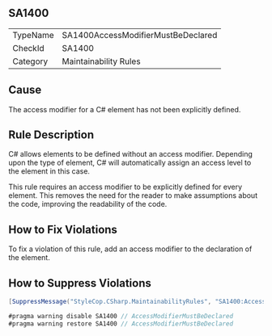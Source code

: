 ﻿## SA1400

<table>
<tr>
  <td>TypeName</td>
  <td>SA1400AccessModifierMustBeDeclared</td>
</tr>
<tr>
  <td>CheckId</td>
  <td>SA1400</td>
</tr>
<tr>
  <td>Category</td>
  <td>Maintainability Rules</td>
</tr>
</table>

## Cause

The access modifier for a C# element has not been explicitly defined.

## Rule Description

C# allows elements to be defined without an access modifier. Depending upon the type of element, C# will automatically assign an access level to the element in this case.

This rule requires an access modifier to be explicitly defined for every element. This removes the need for the reader to make assumptions about the code, improving the readability of the code.

## How to Fix Violations

To fix a violation of this rule, add an access modifier to the declaration of the element.

## How to Suppress Violations

```csharp
[SuppressMessage("StyleCop.CSharp.MaintainabilityRules", "SA1400:AccessModifierMustBeDeclared", Justification = "Reviewed.")]
```

```csharp
#pragma warning disable SA1400 // AccessModifierMustBeDeclared
#pragma warning restore SA1400 // AccessModifierMustBeDeclared
```
